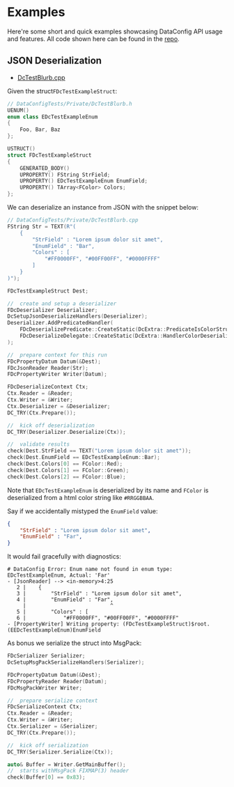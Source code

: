 # Examples

Here're some short and quick examples showcasing DataConfig API usage and features. All code shown here can be found in the [repo][1].

## JSON Deserialization

* [DcTestBlurb.cpp]({{SrcRoot}}DataConfigTests/Private/DcTestBlurb.cpp#L20)

Given the struct`FDcTestExampleStruct`:

```c++
// DataConfigTests/Private/DcTestBlurb.h
UENUM()
enum class EDcTestExampleEnum
{
    Foo, Bar, Baz
};

USTRUCT()
struct FDcTestExampleStruct
{
    GENERATED_BODY()
    UPROPERTY() FString StrField;
    UPROPERTY() EDcTestExampleEnum EnumField;
    UPROPERTY() TArray<FColor> Colors;
};
```

We can deserialize an instance from JSON with the snippet below:

```c++
// DataConfigTests/Private/DcTestBlurb.cpp
FString Str = TEXT(R"(
    {
        "StrField" : "Lorem ipsum dolor sit amet",
        "EnumField" : "Bar",
        "Colors" : [
            "#FF0000FF", "#00FF00FF", "#0000FFFF"
        ]
    }
)");

FDcTestExampleStruct Dest;

//  create and setup a deserializer
FDcDeserializer Deserializer;
DcSetupJsonDeserializeHandlers(Deserializer);
Deserializer.AddPredicatedHandler(
    FDcDeserializePredicate::CreateStatic(DcExtra::PredicateIsColorStruct),
    FDcDeserializeDelegate::CreateStatic(DcExtra::HandlerColorDeserialize)
);

//  prepare context for this run
FDcPropertyDatum Datum(&Dest);
FDcJsonReader Reader(Str);
FDcPropertyWriter Writer(Datum);

FDcDeserializeContext Ctx;
Ctx.Reader = &Reader;
Ctx.Writer = &Writer;
Ctx.Deserializer = &Deserializer;
DC_TRY(Ctx.Prepare());

//  kick off deserialization
DC_TRY(Deserializer.Deserialize(Ctx));

//  validate results
check(Dest.StrField == TEXT("Lorem ipsum dolor sit amet"));
check(Dest.EnumField == EDcTestExampleEnum::Bar);
check(Dest.Colors[0] == FColor::Red);
check(Dest.Colors[1] == FColor::Green);
check(Dest.Colors[2] == FColor::Blue);
```

Note that `EDcTestExampleEnum` is deserialized by its name and `FColor` is deserialized from a html color string like `#RRGGBBAA`.

Say if we accidentally mistyped the `EnumField` value:

```json
{
    "StrField" : "Lorem ipsum dolor sit amet",
    "EnumField" : "Far",
}
```

It would fail gracefully with diagnostics:

```
# DataConfig Error: Enum name not found in enum type: EDcTestExampleEnum, Actual: 'Far'
- [JsonReader] --> <in-memory>4:25
   2 |    {
   3 |        "StrField" : "Lorem ipsum dolor sit amet",
   4 |        "EnumField" : "Far",
     |                           ^
   5 |        "Colors" : [
   6 |            "#FF0000FF", "#00FF00FF", "#0000FFFF"
- [PropertyWriter] Writing property: (FDcTestExampleStruct)$root.(EEDcTestExampleEnum)EnumField
```

As bonus we serialize the struct into MsgPack: 

```c++
FDcSerializer Serializer;
DcSetupMsgPackSerializeHandlers(Serializer);

FDcPropertyDatum Datum(&Dest);
FDcPropertyReader Reader(Datum);
FDcMsgPackWriter Writer;

//  prepare serialize context
FDcSerializeContext Ctx;
Ctx.Reader = &Reader;
Ctx.Writer = &Writer;
Ctx.Serializer = &Serializer;
DC_TRY(Ctx.Prepare());

//  kick off serialization
DC_TRY(Serializer.Serialize(Ctx));

auto& Buffer = Writer.GetMainBuffer();
//  starts withMsgPack FIXMAP(3) header
check(Buffer[0] == 0x83);   
```

[1]: https://github.com/slowburn-dev/DataConfig/blob/release/DataConfig/Source/DataConfigTests/Private/DcTestBlurb.cpp "DcTestBlurb.cpp"